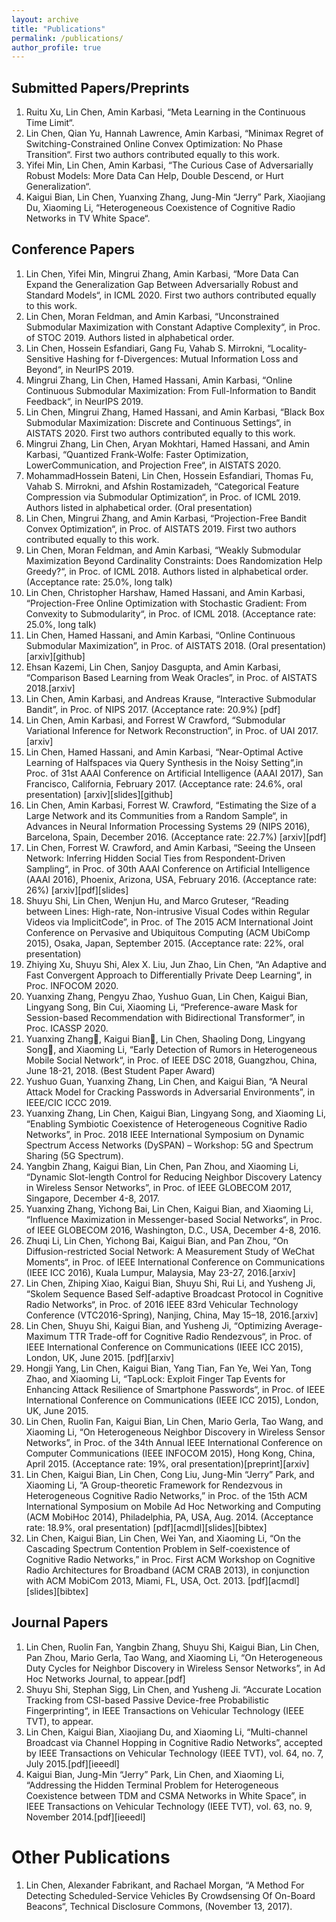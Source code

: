 ```yaml
---
layout: archive
title: "Publications"
permalink: /publications/
author_profile: true
---
```


<!-- {% if author.googlescholar %}
  You can also find my articles on <u><a href="{{author.googlescholar}}">my Google Scholar profile</a>.</u>
{% endif %}

{% include base_path %}

{% for post in site.publications reversed %}
  {% include archive-single.html %}
{% endfor %} -->

## Submitted Papers/Preprints

1. Ruitu Xu, Lin Chen, Amin Karbasi, “Meta Learning in the Continuous Time Limit“.
2. Lin Chen, Qian Yu, Hannah Lawrence, Amin Karbasi, “Minimax Regret of Switching-Constrained Online Convex Optimization: No Phase Transition“. First two authors contributed equally to this work.
3. Yifei Min, Lin Chen, Amin Karbasi, “The Curious Case of Adversarially Robust Models: More Data Can Help, Double Descend, or Hurt Generalization“.
1. Kaigui Bian, Lin Chen, Yuanxing Zhang, Jung-Min “Jerry” Park, Xiaojiang Du, Xiaoming Li, “Heterogeneous Coexistence of Cognitive Radio Networks in TV White Space“.

## Conference Papers
1. Lin Chen, Yifei Min, Mingrui Zhang, Amin Karbasi, “More Data Can Expand the Generalization Gap Between Adversarially Robust and Standard Models“, in ICML 2020. First two authors contributed equally to this work.
1. Lin Chen, Moran Feldman, and Amin Karbasi, “Unconstrained Submodular Maximization with Constant Adaptive Complexity“, in Proc. of STOC 2019. Authors listed in alphabetical order.
1. Lin Chen, Hossein Esfandiari, Gang Fu, Vahab S. Mirrokni, “Locality-Sensitive Hashing for f-Divergences: Mutual Information Loss and Beyond“, in NeurIPS 2019.
4. Mingrui Zhang, Lin Chen, Hamed Hassani, Amin Karbasi, “Online Continuous Submodular Maximization: From Full-Information to Bandit Feedback“, in NeurIPS 2019.
5. Lin Chen, Mingrui Zhang, Hamed Hassani, and Amin Karbasi, “Black Box Submodular Maximization: Discrete and Continuous Settings“, in AISTATS 2020. First two authors contributed equally to this work.
6. Mingrui Zhang, Lin Chen, Aryan Mokhtari, Hamed Hassani, and Amin Karbasi, “Quantized Frank-Wolfe: Faster Optimization, LowerCommunication, and Projection Free“, in AISTATS 2020.
7. MohammadHossein Bateni, Lin Chen, Hossein Esfandiari, Thomas Fu, Vahab S. Mirrokni, and Afshin Rostamizadeh, “Categorical Feature Compression via Submodular Optimization“, in Proc. of ICML 2019. Authors listed in alphabetical order. (Oral presentation)
8. Lin Chen, Mingrui Zhang, and Amin Karbasi, “Projection-Free Bandit Convex Optimization“, in Proc. of AISTATS 2019. First two authors contributed equally to this work.
9. Lin Chen, Moran Feldman, and Amin Karbasi, “Weakly Submodular Maximization Beyond Cardinality Constraints: Does Randomization Help Greedy?“, in Proc. of ICML 2018. Authors listed in alphabetical order. (Acceptance rate: 25.0%, long talk)
10. Lin Chen, Christopher Harshaw, Hamed Hassani, and Amin Karbasi, “Projection-Free Online Optimization with Stochastic Gradient: From Convexity to Submodularity“, in Proc. of ICML 2018. (Acceptance rate: 25.0%, long talk)
11. Lin Chen, Hamed Hassani, and Amin Karbasi, “Online Continuous Submodular Maximization”, in Proc. of AISTATS 2018. (Oral presentation)[arxiv][github]
12. Ehsan Kazemi, Lin Chen, Sanjoy Dasgupta, and Amin Karbasi, “Comparison Based Learning from Weak Oracles”, in Proc. of AISTATS 2018.[arxiv]
1. Lin Chen, Amin Karbasi, and Andreas Krause, “Interactive Submodular Bandit”, in Proc. of NIPS 2017. (Acceptance rate: 20.9%) [pdf]
1. Lin Chen, Amin Karbasi, and Forrest W Crawford, “Submodular Variational Inference for Network Reconstruction”, in Proc. of UAI 2017. [arxiv]
1. Lin Chen, Hamed Hassani, and Amin Karbasi, “Near-Optimal Active Learning of Halfspaces via Query Synthesis in the Noisy Setting“,in Proc. of 31st AAAI Conference on Artificial Intelligence (AAAI 2017), San Francisco, California, February 2017. (Acceptance rate: 24.6%, oral presentation) [arxiv][slides][github]
1. Lin Chen, Amin Karbasi, Forrest W. Crawford, “Estimating the Size of a Large Network and its Communities from a Random Sample“, in Advances in Neural Information Processing Systems 29 (NIPS 2016), Barcelona, Spain, December 2016. (Acceptance rate: 22.7%) [arxiv][pdf]
1. Lin Chen, Forrest W. Crawford, and Amin Karbasi, “Seeing the Unseen Network: Inferring Hidden Social Ties from Respondent-Driven Sampling“, in Proc. of 30th AAAI Conference on Artificial Intelligence (AAAI 2016), Phoenix, Arizona, USA, February 2016. (Acceptance rate: 26%) [arxiv][pdf][slides]
1. Shuyu Shi, Lin Chen, Wenjun Hu, and Marco Gruteser, “Reading between Lines: High-rate, Non-intrusive Visual Codes within Regular Videos via ImplicitCode”, in Proc. of The 2015 ACM International Joint Conference on Pervasive and Ubiquitous Computing (ACM UbiComp 2015), Osaka, Japan, September 2015. (Acceptance rate: 22%, oral presentation)
1. Zhiying Xu, Shuyu Shi, Alex X. Liu, Jun Zhao, Lin Chen, “An Adaptive and Fast Convergent Approach to Differentially Private Deep Learning“, in Proc. INFOCOM 2020.
1. Yuanxing Zhang, Pengyu Zhao, Yushuo Guan, Lin Chen, Kaigui Bian, Lingyang Song, Bin Cui, Xiaoming Li, “Preference-aware Mask for Session-based Recommendation with Bidirectional Transformer”, in Proc. ICASSP 2020.
1. Yuanxing Zhang, Kaigui Bian, Lin Chen, Shaoling Dong, Lingyang Song, and Xiaoming Li, “Early Detection of Rumors in Heterogeneous Mobile Social Network“, in Proc. of IEEE DSC 2018, Guangzhou, China, June 18-21, 2018. (Best Student Paper Award)
1. Yushuo Guan, Yuanxing Zhang, Lin Chen, and Kaigui Bian, “A Neural Attack Model for Cracking Passwords in Adversarial Environments”, in IEEE/CIC ICCC 2019.
1. Yuanxing Zhang, Lin Chen, Kaigui Bian, Lingyang Song, and Xiaoming Li, “Enabling Symbiotic Coexistence of Heterogeneous Cognitive Radio Networks”, in Proc. 2018 IEEE International Symposium on Dynamic Spectrum Access Networks (DySPAN) – Workshop: 5G and Spectrum Sharing (5G Spectrum).
1. Yangbin Zhang, Kaigui Bian, Lin Chen, Pan Zhou, and Xiaoming Li, “Dynamic Slot-length Control for Reducing Neighbor Discovery Latency in Wireless Sensor Networks”, in Proc. of IEEE GLOBECOM 2017, Singapore, December 4-8, 2017.
1. Yuanxing Zhang, Yichong Bai, Lin Chen, Kaigui Bian, and Xiaoming Li, “Influence Maximization in Messenger-based Social Networks“, in Proc. of IEEE GLOBECOM 2016, Washington, D.C., USA, December 4-8, 2016.
1. Zhuqi Li, Lin Chen, Yichong Bai, Kaigui Bian, and Pan Zhou, “On Diffusion-restricted Social Network: A Measurement Study of WeChat Moments“, in Proc. of IEEE International Conference on Communications (IEEE ICC 2016), Kuala Lumpur, Malaysia, May 23-27, 2016.[arxiv]
1. Lin Chen, Zhiping Xiao, Kaigui Bian, Shuyu Shi, Rui Li, and Yusheng Ji, “Skolem Sequence Based Self-adaptive Broadcast Protocol in Cognitive Radio Networks“, in Proc. of 2016 IEEE 83rd Vehicular Technology Conference (VTC2016-Spring), Nanjing, China, May 15–18, 2016.[arxiv]
1. Lin Chen, Shuyu Shi, Kaigui Bian, and Yusheng Ji, “Optimizing Average-Maximum TTR Trade-off for Cognitive Radio Rendezvous“, in Proc. of  IEEE International Conference on Communications (IEEE ICC 2015), London, UK, June 2015. [pdf][arxiv]
1. Hongji Yang, Lin Chen, Kaigui Bian, Yang Tian, Fan Ye, Wei Yan, Tong Zhao, and Xiaoming Li, “TapLock: Exploit Finger Tap Events for Enhancing Attack Resilience of Smartphone Passwords“, in Proc. of IEEE International Conference on Communications (IEEE ICC 2015), London, UK, June 2015.
1. Lin Chen, Ruolin Fan, Kaigui Bian, Lin Chen, Mario Gerla, Tao Wang, and Xiaoming Li, “On Heterogeneous Neighbor Discovery in Wireless Sensor Networks”, in Proc. of the 34th Annual IEEE International Conference on Computer Communications (IEEE INFOCOM 2015), Hong Kong, China, April 2015. (Acceptance rate: 19%, oral presentation)[preprint][arxiv]
1. Lin Chen, Kaigui Bian, Lin Chen, Cong Liu, Jung-Min “Jerry” Park, and Xiaoming Li, “A Group-theoretic Framework for Rendezvous in Heterogeneous Cognitive Radio Networks,” in Proc. of the 15th ACM International Symposium on Mobile Ad Hoc Networking and Computing (ACM MobiHoc 2014), Philadelphia, PA, USA, Aug. 2014. (Acceptance rate: 18.9%, oral presentation) [pdf][acmdl][slides][bibtex]
1. Lin Chen, Kaigui Bian, Lin Chen, Wei Yan, and Xiaoming Li, “On the Cascading Spectrum Contention Problem in Self-coexistence of Cognitive Radio Networks,” in Proc. First ACM Workshop on Cognitive Radio Architectures for Broadband (ACM CRAB 2013), in conjunction with ACM MobiCom 2013, Miami, FL, USA, Oct. 2013. [pdf][acmdl][slides][bibtex]

## Journal Papers
1. Lin Chen, Ruolin Fan, Yangbin Zhang, Shuyu Shi, Kaigui Bian, Lin Chen, Pan Zhou, Mario Gerla, Tao Wang, and Xiaoming Li, “On Heterogeneous Duty Cycles for Neighbor Discovery in Wireless Sensor Networks”, in Ad Hoc Networks Journal, to appear.[pdf]
1. Shuyu Shi, Stephan Sigg, Lin Chen, and Yusheng Ji. “Accurate Location Tracking from CSI-based Passive Device-free Probabilistic Fingerprinting“, in IEEE Transactions on Vehicular Technology (IEEE TVT), to appear.
1. Lin Chen, Kaigui Bian, Xiaojiang Du, and Xiaoming Li, “Multi-channel Broadcast via Channel Hopping in Cognitive Radio Networks”, accepted by IEEE Transactions on Vehicular Technology (IEEE TVT), vol. 64, no. 7, July 2015.[pdf][ieeedl]
1. Kaigui Bian, Jung-Min “Jerry” Park, Lin Chen, and Xiaoming Li, “Addressing the Hidden Terminal Problem for Heterogeneous Coexistence between TDM and CSMA Networks in White Space”, in IEEE Transactions on Vehicular Technology (IEEE TVT), vol. 63, no. 9, November 2014.[pdf][ieeedl]

# Other Publications
1. Lin Chen, Alexander Fabrikant, and Rachael Morgan, “A Method For Detecting Scheduled-Service Vehicles By Crowdsensing Of On-Board Beacons“, Technical Disclosure Commons, (November 13, 2017).